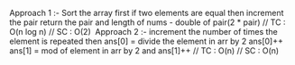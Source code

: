 Approach 1 :-
Sort the array first
if two elements are equal then increment the pair
return the pair and length of nums - double of pair(2 * pair)
// TC : O(n log n)
// SC : O(2)
​
Approach 2 :-
increment the number of times the element is repeated
then ans[0] = divide the element in arr by 2 ans[0]++
ans[1] = mod of element in arr by 2 and ans[1]++
// TC : O(n)
// SC : O(n)
​